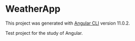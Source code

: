 # WeatherApp

This project was generated with [Angular CLI](https://github.com/angular/angular-cli) version 11.0.2.

Test project for the study of Angular.
